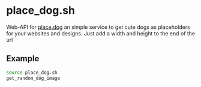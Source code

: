 # place_dog.sh
Web-API for [place.dog](https://place.dog) an simple service to get cute dogs as placeholders for your websites and designs. Just add a width and height to the end of the url

## Example
```bash
source place_dog.sh
get_random_dog_image
```
